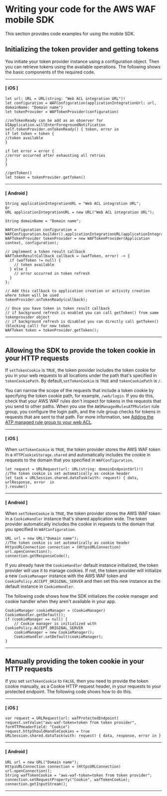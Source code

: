 # Writing your code for the AWS WAF mobile SDK<a name="waf-mobile-sdk-coding-examples"></a>

This section provides code examples for using the mobile SDK\. 

## Initializing the token provider and getting tokens<a name="waf-mobile-sdk-coding-basic"></a>

You initiate your token provider instance using a configuration object\. Then you can retrieve tokens using the available operations\. The following shows the basic components of the required code\.

------
#### [ iOS ]

```
let url: URL = URL(string: "Web ACL integration URL")!
let configuration = WAFConfiguration(applicationIntegrationUrl: url, domainName: "Domain name")
let tokenProvider = WAFTokenProvider(configuration)

//onTokenReady can be add as an observer for UIApplication.willEnterForegroundNotification
self.tokenProvider.onTokenReady() { token, error in
if let token = token {
//token available
}

if let error = error {
//error occurred after exhausting all retries
}
}

//getToken()
let token = tokenProvider.getToken()
```

------
#### [ Android ]

```
String applicationIntegrationURL = "Web ACL integration URL";
Or
URL applicationIntegrationURL = new URL("Web ACL integration URL");

String domainName = "Domain name";

WAFConfiguration configuration = WAFConfiguration.builder().applicationIntegrationURL(applicationIntegrationURL).domainName(domainName).build();
WAFTokenProvider tokenProvider = new WAFTokenProvider(Application context, configuration);

// implement a token result callback
WAFTokenResultCallback callback = (wafToken, error) -> {
  if (wafToken != null) {
    // token available
  } else {  
    // error occurred in token refresh  
  }
};

// Add this callback to application creation or activity creation where token will be used
tokenProvider.onTokenReady(callback);

// Once you have token in token result callback
// if background refresh is enabled you can call getToken() from same tokenprovider object
// if background refresh is disabled you can directly call getToken()(blocking call) for new token
WAFToken token = tokenProvider.getToken();
```

------

## Allowing the SDK to provide the token cookie in your HTTP requests<a name="waf-mobile-sdk-coding-auto-token-cookie"></a>

If `setTokenCookie` is `TRUE`, the token provider includes the token cookie for you in your web requests to all locations under the path that's specified in `tokenCookiePath`\. By default,`setTokenCookie` is `TRUE` and `tokenCookiePath` is `/`\. 

You can narrow the scope of the requests that include a token cookie by specifying the token cookie path, for example, `/web/login`\. If you do this, check that your AWS WAF rules don't inspect for tokens in the requests that you send to other paths\. When you use the `AWSManagedRulesATPRuleSet` rule group, you configure the login path, and the rule group checks for tokens in requests that are sent to that path\. For more information, see [Adding the ATP managed rule group to your web ACL](waf-atp-rg-using.md)\.

------
#### [ iOS ]

When `setTokenCookie` is `TRUE`, the token provider stores the AWS WAF token in a `HTTPCookieStorage.shared` and automatically includes the cookie in requests to the domain that you specified in `WAFConfiguration`\.

```
let request = URLRequest(url: URL(string: domainEndpointUrl)!)
//The token cookie is set automatically as cookie header
let task = URLSession.shared.dataTask(with: request) { data, urlResponse, error  in
}.resume()
```

------
#### [ Android ]

When `setTokenCookie` is `TRUE`, the token provider stores the AWS WAF token in a `CookieHandler` instance that's shared application wide\. The token provider automatically includes the cookie in requests to the domain that you specified in `WAFConfiguration`\.

```
URL url = new URL("Domain name");
//The token cookie is set automatically as cookie header
HttpsURLConnection connection = (HttpsURLConnection) url.openConnection();
connection.getResponseCode();
```

If you already have the `CookieHandler` default instance initialized, the token provider will use it to manage cookies\. If not, the token provider will initialize a new `CookieManager` instance with the AWS WAF token and `CookiePolicy.ACCEPT_ORIGINAL_SERVER` and then set this new instance as the default instance in `CookieHandler`\.

The following code shows how the SDK initializes the cookie manager and cookie handler when they aren't available in your app\. 

```
CookieManager cookieManager = (CookieManager) CookieHandler.getDefault();
if (cookieManager == null) {
    // Cookie manager is initialized with CookiePolicy.ACCEPT_ORIGINAL_SERVER
    cookieManager = new CookieManager();
    CookieHandler.setDefault(cookieManager);
}
```

------

## Manually providing the token cookie in your HTTP requests<a name="waf-mobile-sdk-coding-manual-token-cookie"></a>

If you set `setTokenCookie` to `FALSE`, then you need to provide the token cookie manually, as a Cookie HTTP request header, in your requests to your protected endpoint\. The following code shows how to do this\.

------
#### [ iOS ]

```
var request = URLRequest(url: wafProtectedEndpoint)
request.setValue("aws-waf-token=token from token provider", forHTTPHeaderField: "Cookie")
request.httpShouldHandleCookies = true
URLSession.shared.dataTask(with: request) { data, response, error in }
```

------
#### [ Android ]

```
URL url = new URL("Domain name");
HttpsURLConnection connection = (HttpsURLConnection) url.openConnection();
String wafTokenCookie = "aws-waf-token=token from token provider";
connection.setRequestProperty("Cookie", wafTokenCookie);
connection.getInputStream();
```

------
